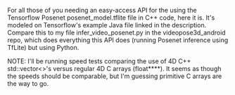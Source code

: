 For all those of you needing an easy-access API for the using the Tensorflow Posenet posenet_model.tflite file in C++ code, here it is. It's modeled on Tensorflow's example Java file linked in the description. Compare this to my file infer_video_posenet.py in the videopose3d_android repo, which does everything this API does (running Posenet inference using TfLite) but using Python.

NOTE: I'll be running speed tests comparing the use of 4D C++ std::vector<>'s versus regular 4D C arrays (float\*\*\*\*). It seems as though the speeds should be comparable, but I'm guessing primitive C arrays are the way to go.
